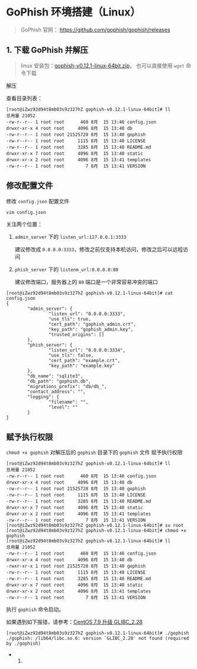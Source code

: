 # GoPhish 环境搭建（Linux）

>  GoPhish 官网： https://github.com/gophish/gophish/releases



## 1. 下载 GoPhish 并解压

>  linux 安装包：[gophish-v0.12.1-linux-64bit.zip](https://github.com/gophish/gophish/releases/download/v0.12.1/gophish-v0.12.1-linux-64bit.zip)， 也可以直接使用 `wget` 命令下载

解压

查看目录列表：

```
[root@iZwz92d94t8mb03s9z327hZ gophish-v0.12.1-linux-64bit]# ll
总用量 21052
-rw-r--r-- 1 root root      460 8月  15 13:46 config.json
drwxr-xr-x 4 root root     4096 8月  15 13:40 db
-rw-r--r-- 1 root root 21525728 8月  15 13:40 gophish
-rw-r--r-- 1 root root     1115 8月  15 13:40 LICENSE
-rw-r--r-- 1 root root     3285 8月  15 13:40 README.md
drwxr-xr-x 7 root root     4096 8月  15 13:40 static
drwxr-xr-x 2 root root     4096 8月  15 13:41 templates
-rw-r--r-- 1 root root        7 8月  15 13:41 VERSION
```

## 修改配置文件

修改 `config.json` 配置文件

`vim config.json`

关注两个位置： 

1. `admin_server` 下的 `listen_url:127.0.0.1:3333`

   建议修改成 `0.0.0.0:3333`，修改之前仅支持本机访问，修改之后可以远程访问

2. `phish_server` 下的 `listenm_url:0.0.0.0:80`

   建议修改端口，服务器上的 `80` 端口是一个非常容易冲突的端口

```
[root@iZwz92d94t8mb03s9z327hZ gophish-v0.12.1-linux-64bit]# cat config.json 
{
        "admin_server": {
                "listen_url": "0.0.0.0:3333",
                "use_tls": true,
                "cert_path": "gophish_admin.crt",
                "key_path": "gophish_admin.key",
                "trusted_origins": []
        },
        "phish_server": {
                "listen_url": "0.0.0.0:3334",
                "use_tls": false,
                "cert_path": "example.crt",
                "key_path": "example.key"
        },
        "db_name": "sqlite3",
        "db_path": "gophish.db",
        "migrations_prefix": "db/db_",
        "contact_address": "",
        "logging": {
                "filename": "",
                "level": ""
        }
}

```



## 赋予执行权限

`chmod +x gophish` 对解压后的 `gophish` 目录下的 `gophish` 文件 赋予执行权限

```
[root@iZwz92d94t8mb03s9z327hZ gophish-v0.12.1-linux-64bit]# ll
总用量 21052
-rw-r--r-- 1 root root      460 8月  15 13:46 config.json
drwxr-xr-x 4 root root     4096 8月  15 13:40 db
-rw-r--r-- 1 root root 21525728 8月  15 13:40 gophish
-rw-r--r-- 1 root root     1115 8月  15 13:40 LICENSE
-rw-r--r-- 1 root root     3285 8月  15 13:40 README.md
drwxr-xr-x 7 root root     4096 8月  15 13:40 static
drwxr-xr-x 2 root root     4096 8月  15 13:41 templates
-rw-r--r-- 1 root root        7 8月  15 13:41 VERSION
[root@iZwz92d94t8mb03s9z327hZ gophish-v0.12.1-linux-64bit]# su root
[root@iZwz92d94t8mb03s9z327hZ gophish-v0.12.1-linux-64bit]# chmod +x gophish
[root@iZwz92d94t8mb03s9z327hZ gophish-v0.12.1-linux-64bit]# ll
总用量 21052
-rw-r--r-- 1 root root      460 8月  15 13:46 config.json
drwxr-xr-x 4 root root     4096 8月  15 13:40 db
-rwxr-xr-x 1 root root 21525728 8月  15 13:40 gophish
-rw-r--r-- 1 root root     1115 8月  15 13:40 LICENSE
-rw-r--r-- 1 root root     3285 8月  15 13:40 README.md
drwxr-xr-x 7 root root     4096 8月  15 13:40 static
drwxr-xr-x 2 root root     4096 8月  15 13:41 templates
-rw-r--r-- 1 root root        7 8月  15 13:41 VERSION
```

执行 `gophish` 命令启动。 

如果遇到如下报错，请参考：[CentOS 7.9 升级 GLIBC_2.28](./CentOS%207.9%20升级%20GLIBC_2.28%20踩坑全过程.md)

```
[root@iZwz92d94t8mb03s9z327hZ gophish-v0.12.1-linux-64bit]# ./gophish
./gophish: /lib64/libc.so.6: version `GLIBC_2.28' not found (required by ./gophish)
```

- 1. 